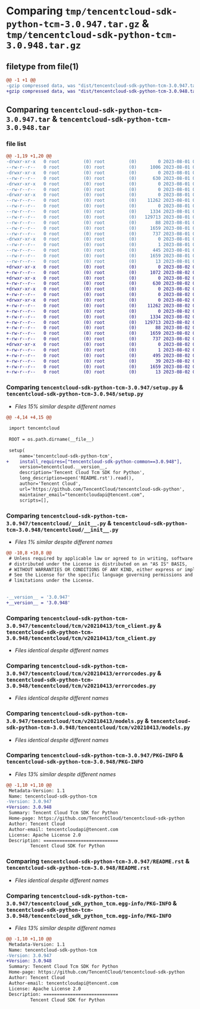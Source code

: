 # Comparing `tmp/tencentcloud-sdk-python-tcm-3.0.947.tar.gz` & `tmp/tencentcloud-sdk-python-tcm-3.0.948.tar.gz`

## filetype from file(1)

```diff
@@ -1 +1 @@
-gzip compressed data, was "dist/tencentcloud-sdk-python-tcm-3.0.947.tar", last modified: Tue Aug  1 00:56:54 2023, max compression
+gzip compressed data, was "dist/tencentcloud-sdk-python-tcm-3.0.948.tar", last modified: Wed Aug  2 00:38:19 2023, max compression
```

## Comparing `tencentcloud-sdk-python-tcm-3.0.947.tar` & `tencentcloud-sdk-python-tcm-3.0.948.tar`

### file list

```diff
@@ -1,19 +1,20 @@
-drwxr-xr-x   0 root         (0) root         (0)        0 2023-08-01 00:56:54.000000 tencentcloud-sdk-python-tcm-3.0.947/
--rw-r--r--   0 root         (0) root         (0)     1006 2023-08-01 00:56:54.000000 tencentcloud-sdk-python-tcm-3.0.947/setup.py
-drwxr-xr-x   0 root         (0) root         (0)        0 2023-08-01 00:56:54.000000 tencentcloud-sdk-python-tcm-3.0.947/tencentcloud/
--rw-r--r--   0 root         (0) root         (0)      630 2023-08-01 00:56:54.000000 tencentcloud-sdk-python-tcm-3.0.947/tencentcloud/__init__.py
-drwxr-xr-x   0 root         (0) root         (0)        0 2023-08-01 00:56:54.000000 tencentcloud-sdk-python-tcm-3.0.947/tencentcloud/tcm/
--rw-r--r--   0 root         (0) root         (0)        0 2023-08-01 00:56:54.000000 tencentcloud-sdk-python-tcm-3.0.947/tencentcloud/tcm/__init__.py
-drwxr-xr-x   0 root         (0) root         (0)        0 2023-08-01 00:56:54.000000 tencentcloud-sdk-python-tcm-3.0.947/tencentcloud/tcm/v20210413/
--rw-r--r--   0 root         (0) root         (0)    11262 2023-08-01 00:56:54.000000 tencentcloud-sdk-python-tcm-3.0.947/tencentcloud/tcm/v20210413/tcm_client.py
--rw-r--r--   0 root         (0) root         (0)        0 2023-08-01 00:56:54.000000 tencentcloud-sdk-python-tcm-3.0.947/tencentcloud/tcm/v20210413/__init__.py
--rw-r--r--   0 root         (0) root         (0)     1334 2023-08-01 00:56:54.000000 tencentcloud-sdk-python-tcm-3.0.947/tencentcloud/tcm/v20210413/errorcodes.py
--rw-r--r--   0 root         (0) root         (0)   129713 2023-08-01 00:56:54.000000 tencentcloud-sdk-python-tcm-3.0.947/tencentcloud/tcm/v20210413/models.py
--rw-r--r--   0 root         (0) root         (0)       88 2023-08-01 00:56:54.000000 tencentcloud-sdk-python-tcm-3.0.947/setup.cfg
--rw-r--r--   0 root         (0) root         (0)     1659 2023-08-01 00:56:54.000000 tencentcloud-sdk-python-tcm-3.0.947/PKG-INFO
--rw-r--r--   0 root         (0) root         (0)      737 2023-08-01 00:56:54.000000 tencentcloud-sdk-python-tcm-3.0.947/README.rst
-drwxr-xr-x   0 root         (0) root         (0)        0 2023-08-01 00:56:54.000000 tencentcloud-sdk-python-tcm-3.0.947/tencentcloud_sdk_python_tcm.egg-info/
--rw-r--r--   0 root         (0) root         (0)        1 2023-08-01 00:56:54.000000 tencentcloud-sdk-python-tcm-3.0.947/tencentcloud_sdk_python_tcm.egg-info/dependency_links.txt
--rw-r--r--   0 root         (0) root         (0)      445 2023-08-01 00:56:54.000000 tencentcloud-sdk-python-tcm-3.0.947/tencentcloud_sdk_python_tcm.egg-info/SOURCES.txt
--rw-r--r--   0 root         (0) root         (0)     1659 2023-08-01 00:56:54.000000 tencentcloud-sdk-python-tcm-3.0.947/tencentcloud_sdk_python_tcm.egg-info/PKG-INFO
--rw-r--r--   0 root         (0) root         (0)       13 2023-08-01 00:56:54.000000 tencentcloud-sdk-python-tcm-3.0.947/tencentcloud_sdk_python_tcm.egg-info/top_level.txt
+drwxr-xr-x   0 root         (0) root         (0)        0 2023-08-02 00:38:19.000000 tencentcloud-sdk-python-tcm-3.0.948/
+-rw-r--r--   0 root         (0) root         (0)     1072 2023-08-02 00:38:19.000000 tencentcloud-sdk-python-tcm-3.0.948/setup.py
+drwxr-xr-x   0 root         (0) root         (0)        0 2023-08-02 00:38:19.000000 tencentcloud-sdk-python-tcm-3.0.948/tencentcloud/
+-rw-r--r--   0 root         (0) root         (0)      630 2023-08-02 00:38:19.000000 tencentcloud-sdk-python-tcm-3.0.948/tencentcloud/__init__.py
+drwxr-xr-x   0 root         (0) root         (0)        0 2023-08-02 00:38:19.000000 tencentcloud-sdk-python-tcm-3.0.948/tencentcloud/tcm/
+-rw-r--r--   0 root         (0) root         (0)        0 2023-08-02 00:38:19.000000 tencentcloud-sdk-python-tcm-3.0.948/tencentcloud/tcm/__init__.py
+drwxr-xr-x   0 root         (0) root         (0)        0 2023-08-02 00:38:19.000000 tencentcloud-sdk-python-tcm-3.0.948/tencentcloud/tcm/v20210413/
+-rw-r--r--   0 root         (0) root         (0)    11262 2023-08-02 00:38:19.000000 tencentcloud-sdk-python-tcm-3.0.948/tencentcloud/tcm/v20210413/tcm_client.py
+-rw-r--r--   0 root         (0) root         (0)        0 2023-08-02 00:38:19.000000 tencentcloud-sdk-python-tcm-3.0.948/tencentcloud/tcm/v20210413/__init__.py
+-rw-r--r--   0 root         (0) root         (0)     1334 2023-08-02 00:38:19.000000 tencentcloud-sdk-python-tcm-3.0.948/tencentcloud/tcm/v20210413/errorcodes.py
+-rw-r--r--   0 root         (0) root         (0)   129713 2023-08-02 00:38:19.000000 tencentcloud-sdk-python-tcm-3.0.948/tencentcloud/tcm/v20210413/models.py
+-rw-r--r--   0 root         (0) root         (0)       88 2023-08-02 00:38:19.000000 tencentcloud-sdk-python-tcm-3.0.948/setup.cfg
+-rw-r--r--   0 root         (0) root         (0)     1659 2023-08-02 00:38:19.000000 tencentcloud-sdk-python-tcm-3.0.948/PKG-INFO
+-rw-r--r--   0 root         (0) root         (0)      737 2023-08-02 00:38:19.000000 tencentcloud-sdk-python-tcm-3.0.948/README.rst
+drwxr-xr-x   0 root         (0) root         (0)        0 2023-08-02 00:38:19.000000 tencentcloud-sdk-python-tcm-3.0.948/tencentcloud_sdk_python_tcm.egg-info/
+-rw-r--r--   0 root         (0) root         (0)        1 2023-08-02 00:38:19.000000 tencentcloud-sdk-python-tcm-3.0.948/tencentcloud_sdk_python_tcm.egg-info/dependency_links.txt
+-rw-r--r--   0 root         (0) root         (0)      495 2023-08-02 00:38:19.000000 tencentcloud-sdk-python-tcm-3.0.948/tencentcloud_sdk_python_tcm.egg-info/SOURCES.txt
+-rw-r--r--   0 root         (0) root         (0)       39 2023-08-02 00:38:19.000000 tencentcloud-sdk-python-tcm-3.0.948/tencentcloud_sdk_python_tcm.egg-info/requires.txt
+-rw-r--r--   0 root         (0) root         (0)     1659 2023-08-02 00:38:19.000000 tencentcloud-sdk-python-tcm-3.0.948/tencentcloud_sdk_python_tcm.egg-info/PKG-INFO
+-rw-r--r--   0 root         (0) root         (0)       13 2023-08-02 00:38:19.000000 tencentcloud-sdk-python-tcm-3.0.948/tencentcloud_sdk_python_tcm.egg-info/top_level.txt
```

### Comparing `tencentcloud-sdk-python-tcm-3.0.947/setup.py` & `tencentcloud-sdk-python-tcm-3.0.948/setup.py`

 * *Files 15% similar despite different names*

```diff
@@ -4,14 +4,15 @@
 
 import tencentcloud
 
 ROOT = os.path.dirname(__file__)
 
 setup(
     name='tencentcloud-sdk-python-tcm',
+    install_requires=["tencentcloud-sdk-python-common==3.0.948"],
     version=tencentcloud.__version__,
     description='Tencent Cloud Tcm SDK for Python',
     long_description=open('README.rst').read(),
     author='Tencent Cloud',
     url='https://github.com/TencentCloud/tencentcloud-sdk-python',
     maintainer_email="tencentcloudapi@tencent.com",
     scripts=[],
```

### Comparing `tencentcloud-sdk-python-tcm-3.0.947/tencentcloud/__init__.py` & `tencentcloud-sdk-python-tcm-3.0.948/tencentcloud/__init__.py`

 * *Files 1% similar despite different names*

```diff
@@ -10,8 +10,8 @@
 # Unless required by applicable law or agreed to in writing, software
 # distributed under the License is distributed on an "AS IS" BASIS,
 # WITHOUT WARRANTIES OR CONDITIONS OF ANY KIND, either express or implied.
 # See the License for the specific language governing permissions and
 # limitations under the License.
 
 
-__version__ = '3.0.947'
+__version__ = '3.0.948'
```

### Comparing `tencentcloud-sdk-python-tcm-3.0.947/tencentcloud/tcm/v20210413/tcm_client.py` & `tencentcloud-sdk-python-tcm-3.0.948/tencentcloud/tcm/v20210413/tcm_client.py`

 * *Files identical despite different names*

### Comparing `tencentcloud-sdk-python-tcm-3.0.947/tencentcloud/tcm/v20210413/errorcodes.py` & `tencentcloud-sdk-python-tcm-3.0.948/tencentcloud/tcm/v20210413/errorcodes.py`

 * *Files identical despite different names*

### Comparing `tencentcloud-sdk-python-tcm-3.0.947/tencentcloud/tcm/v20210413/models.py` & `tencentcloud-sdk-python-tcm-3.0.948/tencentcloud/tcm/v20210413/models.py`

 * *Files identical despite different names*

### Comparing `tencentcloud-sdk-python-tcm-3.0.947/PKG-INFO` & `tencentcloud-sdk-python-tcm-3.0.948/PKG-INFO`

 * *Files 13% similar despite different names*

```diff
@@ -1,10 +1,10 @@
 Metadata-Version: 1.1
 Name: tencentcloud-sdk-python-tcm
-Version: 3.0.947
+Version: 3.0.948
 Summary: Tencent Cloud Tcm SDK for Python
 Home-page: https://github.com/TencentCloud/tencentcloud-sdk-python
 Author: Tencent Cloud
 Author-email: tencentcloudapi@tencent.com
 License: Apache License 2.0
 Description: ============================
         Tencent Cloud SDK for Python
```

### Comparing `tencentcloud-sdk-python-tcm-3.0.947/README.rst` & `tencentcloud-sdk-python-tcm-3.0.948/README.rst`

 * *Files identical despite different names*

### Comparing `tencentcloud-sdk-python-tcm-3.0.947/tencentcloud_sdk_python_tcm.egg-info/PKG-INFO` & `tencentcloud-sdk-python-tcm-3.0.948/tencentcloud_sdk_python_tcm.egg-info/PKG-INFO`

 * *Files 13% similar despite different names*

```diff
@@ -1,10 +1,10 @@
 Metadata-Version: 1.1
 Name: tencentcloud-sdk-python-tcm
-Version: 3.0.947
+Version: 3.0.948
 Summary: Tencent Cloud Tcm SDK for Python
 Home-page: https://github.com/TencentCloud/tencentcloud-sdk-python
 Author: Tencent Cloud
 Author-email: tencentcloudapi@tencent.com
 License: Apache License 2.0
 Description: ============================
         Tencent Cloud SDK for Python
```

